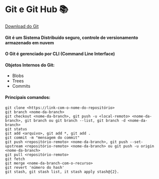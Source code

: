 # Git e Git Hub :books:

[Download do Git](https://git-scm.com/downloads)

#### Git é um Sistema Distribuído seguro, controle de versionamento armazenado em nuvem

#### O Git é gerenciado por CLI (Command Line Interface)

#### Objetos Internos do Git:

- Blobs
- Trees
- Commits

#### Principais comandos:

```shell
git clone <https://link-com-o-nome-do-repositório>
git branch <nome-da-branch>
git checkout <nome-da-branch>, git push -u <local-remoto> <nome-da-branch>, git branch ou git branch --list, git branch -d <nome-da-branch>
git status
git add <arquivo>, git add *, git add .
git commit -m "mensagem do commit"
git push <repositório-remoto> <nome-da-branch>, git push --set-upstream <repositório-remoto> <nome-da-branch> ou git push -u origin <nome-da-branch>
git pull <repositório-remoto>
git fetch
git merge <nome-da-branch-com-o-recurso>
git revert 'número do hash'
git stash, git stash list, it stash apply stash@{2}.
```

